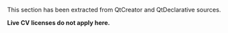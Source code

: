 This section has been extracted from QtCreator and QtDeclarative sources.

**Live CV licenses do not apply here.**
